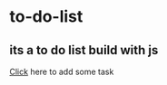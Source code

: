 # to-do-list

## its a to do list build with js

<a href="https://muhammetsalihaslan.github.io/to-do-list/">Click</a> here to add some task 
